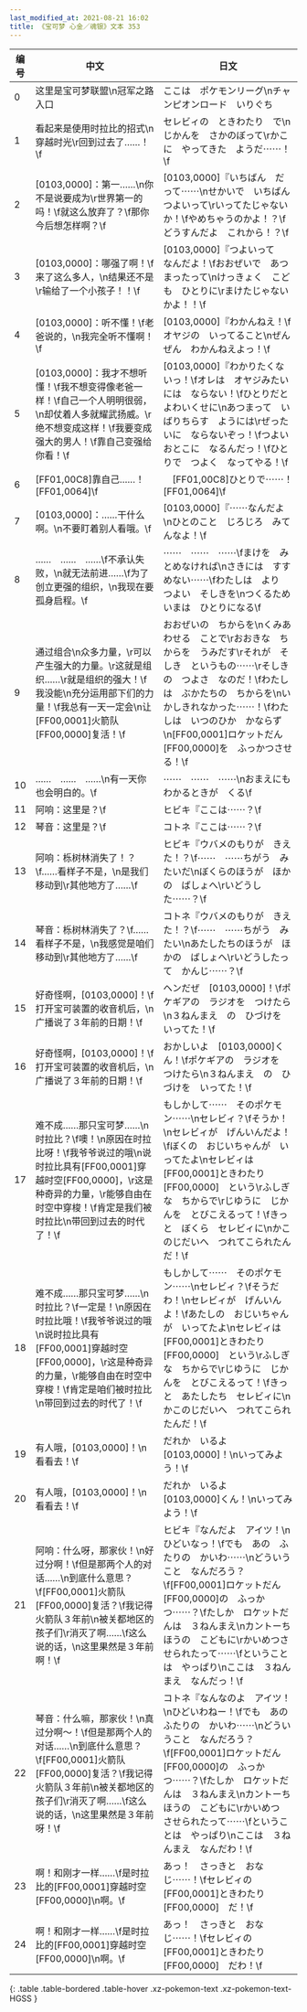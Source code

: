 ```yaml
---
last_modified_at: 2021-08-21 16:02
title: 《宝可梦 心金／魂银》文本 353
---
```

| 编号 | 中文 | 日文 |
| ---- | ---- | ---- |
| 0 | 这里是宝可梦联盟\n冠军之路入口 | ここは　ポケモンリーグ\nチャンピオンロード　いりぐち |
| 1 | 看起来是使用时拉比的招式\n穿越时光\r回到过去了……！\f | セレビィの　ときわたり　で\nじかんを　さかのぼって\rかこに　やってきた　ようだ⋯⋯！\f |
| 2 | [0103,0000]：第一……\n你不是说要成为\r世界第一的吗！\f就这么放弃了？\f那你今后想怎样啊？\f | [0103,0000]『いちばん　だって⋯⋯\nせかいで　いちばん　つよいって\rいってたじゃないか！\fやめちゃうのかよ！？\fどうすんだよ　これから！？\f |
| 3 | [0103,0000]：哪强了啊！\f来了这么多人，\n结果还不是\r输给了一个小孩子！！\f | [0103,0000]『つよいって　なんだよ！\fおおぜいで　あつまったって\nけっきょく　こども　ひとりに\rまけたじゃないかよ！！\f |
| 4 | [0103,0000]：听不懂！\f老爸说的，\n我完全听不懂啊！\f | [0103,0000]『わかんねえ！\fオヤジの　いってること\nぜんぜん　わかんねえよっ！\f |
| 5 | [0103,0000]：我才不想听懂！\f我不想变得像老爸一样！\f自己一个人明明很弱，\n却仗着人多就耀武扬威。\r绝不想变成这样！\f我要变成强大的男人！\f靠自己变强给你看！\f | [0103,0000]『わかりたくないっ！\fオレは　オヤジみたいには　ならない！\fひとりだと　よわいくせに\nあつまって　いばりちらす　ようには\rぜったいに　ならないぞっ！\fつよい　おとこに　なるんだっ！\fひとりで　つよく　なってやる！\f |
| 6 | [FF01,00C8]靠自己……！[FF01,0064]\f | 　[FF01,00C8]ひとりで⋯⋯！[FF01,0064]\f |
| 7 | [0103,0000]：……干什么啊。\n不要盯着别人看哦。\f | [0103,0000]『⋯⋯なんだよ\nひとのこと　じろじろ　みてんなよ！\f |
| 8 | ……　……　……\f不承认失败，\n就无法前进……\f为了创立更强的组织，\n我现在要孤身启程。\f | ⋯⋯　⋯⋯　⋯⋯\fまけを　みとめなければ\nさきには　すすめない⋯⋯\fわたしは　より　つよい　そしきを\nつくるため　いまは　ひとりになる\f |
| 9 | 通过组合\n众多力量，\r可以产生强大的力量。\r这就是组织……\r就是组织的强大！\f我没能\n充分运用部下们的力量！\f我总有一天一定会\n让[FF00,0001]火箭队[FF00,0000]复活！\f | おおぜいの　ちからを\nくみあわせる　ことで\rおおきな　ちからを　うみだす\rそれが　そしき　というもの⋯⋯\rそしきの　つよさ　なのだ！\fわたしは　ぶかたちの　ちからを\nいかしきれなかった⋯⋯！\fわたしは　いつのひか　かならず\n[FF00,0001]ロケットだん[FF00,0000]を　ふっかつさせる！\f |
| 10 | ……　……　……\n有一天你也会明白的。\f | ⋯⋯　⋯⋯　⋯⋯\nおまえにも　わかるときが　くる\f |
| 11 | 阿响：这里是？\f | ヒビキ『ここは⋯⋯？\f |
| 12 | 琴音：这里是？\f | コトネ『ここは⋯⋯？\f |
| 13 | 阿响：栎树林消失了！？\f……看样子不是，\n是我们移动到\r其他地方了……\f | ヒビキ『ウバメのもりが　きえた！？\f⋯⋯　⋯⋯ちがう　みたいだ\nぼくらのほうが　ほかの　ばしょへ\rいどうした⋯⋯？\f |
| 14 | 琴音：栎树林消失了？\f……看样子不是，\n我感觉是咱们移动到\r其他地方了……\f | コトネ『ウバメのもりが　きえた！？\f⋯⋯　⋯⋯ちがう　みたい\nあたしたちのほうが　ほかの　ばしょへ\rいどうしたって　かんじ⋯⋯？\f |
| 15 | 好奇怪啊，[0103,0000]！\f打开宝可装置的收音机后，\n广播说了３年前的日期！\f | ヘンだぜ　[0103,0000]！\fポケギアの　ラジオを　つけたら\n３ねんまえ　の　ひづけを　いってた！\f |
| 16 | 好奇怪啊，[0103,0000]！\f打开宝可装置的收音机后，\n广播说了３年前的日期！\f | おかしいよ　[0103,0000]くん！\fポケギアの　ラジオを　つけたら\n３ねんまえ　の　ひづけを　いってた！\f |
| 17 | 难不成……那只宝可梦……\n时拉比？\f噢！\n原因在时拉比呀！\f我爷爷说过的哦\n说时拉比具有[FF00,0001]穿越时空[FF00,0000]，\r这是种奇异的力量，\r能够自由在时空中穿梭！\f肯定是我们被时拉比\n带回到过去的时代了！\f | もしかして⋯⋯　そのポケモン⋯⋯\nセレビィ？\fそうか！\nセレビィが　げんいんだよ！\fぼくの　おじいちゃんが　いってたよ\nセレビィは　[FF00,0001]ときわたり[FF00,0000]　という\rふしぎな　ちからで\rじゆうに　じかんを　とびこえるって！\fきっと　ぼくら　セレビィに\nかこのじだいへ　つれてこられたんだ！\f |
| 18 | 难不成……那只宝可梦……\n时拉比？\f一定是！\n原因在时拉比哦！\f我爷爷说过的哦\n说时拉比具有[FF00,0001]穿越时空[FF00,0000]，\r这是种奇异的力量，\r能够自由在时空中穿梭！\f肯定是咱们被时拉比\n带回到过去的时代了！\f | もしかして⋯⋯　そのポケモン⋯⋯\nセレビィ？\fそうだわ！\nセレビィが　げんいんよ！\fあたしの　おじいちゃんが　いってたよ\nセレビィは　[FF00,0001]ときわたり[FF00,0000]　という\rふしぎな　ちからで\rじゆうに　じかんを　とびこえるって！\fきっと　あたしたち　セレビィに\nかこのじだいへ　つれてこられたんだ！\f |
| 19 | 有人哦，[0103,0000]！\n看看去！\f | だれか　いるよ　[0103,0000]！\nいってみよう！\f |
| 20 | 有人哦，[0103,0000]！\n看看去！\f | だれか　いるよ　[0103,0000]くん！\nいってみよう！\f |
| 21 | 阿响：什么呀，那家伙！\n好过分啊！\f但是那两个人的对话……\n到底什么意思？\f[FF00,0001]火箭队[FF00,0000]复活？\f我记得火箭队３年前\n被关都地区的孩子们\r消灭了啊……\f这么说的话，\n这里果然是３年前啊！\f | ヒビキ『なんだよ　アイツ！\nひどいなっ！\fでも　あの　ふたりの　かいわ⋯⋯\nどういうこと　なんだろう？\f[FF00,0001]ロケットだん[FF00,0000]の　ふっかつ⋯⋯？\fたしか　ロケットだんは　３ねんまえ\nカントーちほうの　こどもに\rかいめつさせられたって⋯⋯\fということは　やっぱり\nここは　３ねんまえ　なんだっ！\f |
| 22 | 琴音：什么嘛，那家伙！\n真过分啊～！\f但是那两个人的对话……\n到底什么意思？\f[FF00,0001]火箭队[FF00,0000]复活？\f我记得火箭队３年前\n被关都地区的孩子们\r消灭了啊……\f这么说的话，\n这里果然是３年前呀！\f | コトネ『なんなのよ　アイツ！\nひどいわねー！\fでも　あの　ふたりの　かいわ⋯⋯\nどういうこと　なんだろう？\f[FF00,0001]ロケットだん[FF00,0000]の　ふっかつ⋯⋯？\fたしか　ロケットだんは　３ねんまえ\nカントーちほうの　こどもに\rかいめつ　させられたって⋯⋯\fということは　やっぱり\nここは　３ねんまえ　なんだわ！\f |
| 23 | 啊！和刚才一样……\f是时拉比的[FF00,0001]穿越时空[FF00,0000]\n啊。\f | あっ！　さっきと　おなじ⋯⋯！\fセレビィの　[FF00,0001]ときわたり[FF00,0000]　だ！\f |
| 24 | 啊！和刚才一样……\f是时拉比的[FF00,0001]穿越时空[FF00,0000]\n啊。\f | あっ！　さっきと　おなじ⋯⋯！\fセレビィの　[FF00,0001]ときわたり[FF00,0000]　だわ！\f |
{: .table .table-bordered .table-hover .xz-pokemon-text .xz-pokemon-text-HGSS }